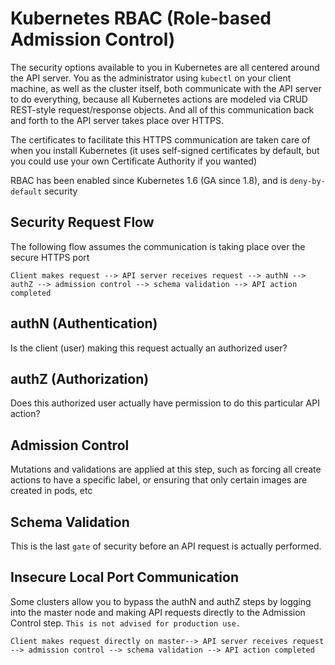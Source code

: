# Kubernetes RBAC (Role-based Admission Control)

The security options available to you in Kubernetes are all centered around the API server. You as the administrator using `kubectl` on your client machine, as well as the cluster itself, both communicate with the API server to do everything, because all Kubernetes actions are modeled via CRUD REST-style request/response objects. And all of this communication back and forth to the API server takes place over HTTPS. 

The certificates to facilitate this HTTPS communication are taken care of when you install Kubernetes (it uses self-signed certificates by default, but you could use your own Certificate Authority if you wanted)

RBAC has been enabled since Kubernetes 1.6 (GA since 1.8), and is `deny-by-default` security

## Security Request Flow

The following flow assumes the communication is taking place over the secure HTTPS port

```text
Client makes request --> API server receives request --> authN --> authZ --> admission control --> schema validation --> API action completed
```

## authN (Authentication)

Is the client (user) making this request actually an authorized user?

## authZ (Authorization)

Does this authorized user actually have permission to do this particular API action?

## Admission Control

Mutations and validations are applied at this step, such as forcing all create actions to have a specific label, or ensuring that only certain images are created in pods, etc

## Schema Validation

This is the last `gate` of security before an API request is actually performed.

## Insecure Local Port Communication

Some clusters allow you to bypass the authN and authZ steps by logging into the master node and making API requests directly to the Admission Control step. `This is not advised for production use.`

```text
Client makes request directly on master--> API server receives request --> admission control --> schema validation --> API action completed
```